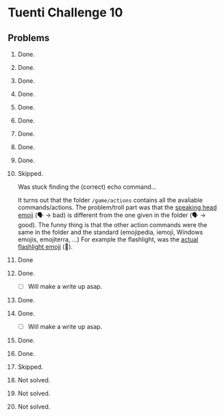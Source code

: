# Tuenti Challenge 10

## Problems

1. Done. 
2. Done. 
3. Done.
4. Done.
5. Done.
6. Done.
7. Done.
8. Done.
9. Done.
10. Skipped. 
    
    Was stuck finding the (correct) echo command...
    
    It turns out that the folder `/game/actions` contains all the avaliable commands/actions. The problem/troll part was that the [speaking head emoji](https://emojipedia.org/speaking-head/) (🗣️ -> bad) is different from the one given in the folder (🗣 -> good). 
    The funny thing is that the other action commands were the same in the folder and the standard (emojipedia, iemoji, Windows emojis, emojiterra, ...) For example the flashlight, was the [actual flashlight emoji](https://emojipedia.org/flashlight/) (🔦).
11. Done
12. Done. 

    - [ ] Will make a write up asap.
13. Done.
14. Done. 

    - [ ] Will make a write up asap.
15. Done.
16. Done.
17. Skipped.
18. Not solved.
19. Not solved.
20. Not solved.

